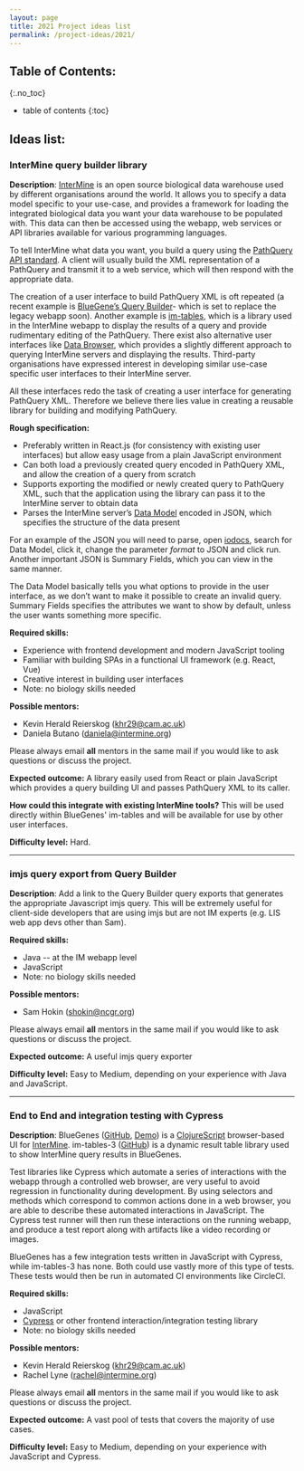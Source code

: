 ```yaml
---
layout: page
title: 2021 Project ideas list
permalink: /project-ideas/2021/
---
```


## Table of Contents: 
{:.no_toc}

- table of contents
{:toc}

## Ideas list: 


### InterMine query builder library

**Description**: [InterMine](http://intermine.org) is an open source biological data warehouse used by different organisations around the world. It allows you to specify a data model specific to your use-case, and provides a framework for loading the integrated biological data you want your data warehouse to be populated with. This data can then be accessed using the webapp, web services or API libraries available for various programming languages.

To tell InterMine what data you want, you build a query using the [PathQuery API standard](https://intermine.readthedocs.io/en/latest/api/pathquery/). A client will usually build the XML representation of a PathQuery and transmit it to a web service, which will then respond with the appropriate data.

The creation of a user interface to build PathQuery XML is oft repeated (a recent example is [BlueGene’s Query Builder](http://bluegenes.apps.intermine.org/flymine/querybuilder)- which is set to replace the legacy webapp soon). Another example is [im-tables](https://github.com/intermine/im-tables-3), which is a library used in the InterMine webapp to display the results of a query and provide rudimentary editing of the PathQuery. There exist also alternative user interfaces like [Data Browser](https://intermine-data-browser.netlify.app/), which provides a slightly different approach to querying InterMine servers and displaying the results. Third-party organisations have expressed interest in developing similar use-case specific user interfaces to their InterMine server.

All these interfaces redo the task of creating a user interface for generating PathQuery XML. Therefore we believe there lies value in creating a reusable library for building and modifying PathQuery.

**Rough specification:**

- Preferably written in React.js (for consistency with existing user interfaces) but allow easy usage from a plain JavaScript environment
- Can both load a previously created query encoded in PathQuery XML, and allow the creation of a query from scratch
- Supports exporting the modified or newly created query to PathQuery XML, such that the application using the library can pass it to the InterMine server to obtain data
- Parses the InterMine server’s [Data Model](https://intermine.readthedocs.io/en/latest/data-model/) encoded in JSON, which specifies the structure of the data present

For an example of the JSON you will need to parse, open [iodocs](http://iodocs.apps.intermine.org/humanmine/docs#/), search for Data Model, click it, change the parameter *format* to JSON and click run. Another important JSON is Summary Fields, which you can view in the same manner.

The Data Model basically tells you what options to provide in the user interface, as we don’t want to make it possible to create an invalid query. Summary Fields specifies the attributes we want to show by default, unless the user wants something more specific.


**Required skills:**

- Experience with frontend development and modern JavaScript tooling
- Familiar with building SPAs in a functional UI framework (e.g. React, Vue)
- Creative interest in building user interfaces
- Note: no biology skills needed


**Possible mentors:** 
 
- Kevin Herald Reierskog (khr29@cam.ac.uk)
- Daniela Butano (daniela@intermine.org)

Please always email **all** mentors in the same mail if you would like to ask questions or discuss the project. 

**Expected outcome:** A library easily used from React or plain JavaScript which provides a query building UI and passes PathQuery XML to its caller.

**How could this integrate with existing InterMine tools?** This will be used directly within BlueGenes' im-tables and will be available for use by other user interfaces.

**Difficulty level:** Hard.


-------------------------

### imjs query export from Query Builder

**Description**: Add a link to the Query Builder query exports that generates the appropriate Javascript imjs query. This will be extremely useful for client-side developers that are using imjs but are not IM experts (e.g. LIS web app devs other than Sam).

**Required skills:**

- Java -- at the IM webapp level
- JavaScript
- Note: no biology skills needed

**Possible mentors:** 

- Sam Hokin (shokin@ncgr.org)

Please always email **all** mentors in the same mail if you would like to ask questions or discuss the project.

**Expected outcome:** A useful imjs query exporter

**Difficulty level:** Easy to Medium, depending on your experience with Java and JavaScript.

--------------------------
### End to End and integration testing with Cypress

**Description**: BlueGenes ([GitHub](https://github.com/intermine/bluegenes), [Demo](http://bluegenes.apps.intermine.org/)) is a [ClojureScript](https://clojurescript.org/) browser-based UI for [InterMine](http://intermine.org/). im-tables-3 ([GitHub](https://github.com/intermine/im-tables-3/)) is a dynamic result table library used to show InterMine query results in BlueGenes.

Test libraries like Cypress which automate a series of interactions with the webapp through a controlled web browser, are very useful to avoid regression in functionality during development. By using selectors and methods which correspond to common actions done in a web browser, you are able to describe these automated interactions in JavaScript. The Cypress test runner will then run these interactions on the running webapp, and produce a test report along with artifacts like a video recording or images.

BlueGenes has a few integration tests written in JavaScript with Cypress, while im-tables-3 has none. Both could use vastly more of this type of tests. These tests would then be run in automated CI environments like CircleCI.



**Required skills:**

- JavaScript
- [Cypress](https://www.cypress.io/) or other frontend interaction/integration testing library
- Note: no biology skills needed


**Possible mentors:** 

- Kevin Herald Reierskog (khr29@cam.ac.uk)
- Rachel Lyne (rachel@intermine.org)

Please always email **all** mentors in the same mail if you would like to ask questions or discuss the project.

**Expected outcome:** A vast pool of tests that covers the majority of use cases.

**Difficulty level:** Easy to Medium, depending on your experience with JavaScript and Cypress.

